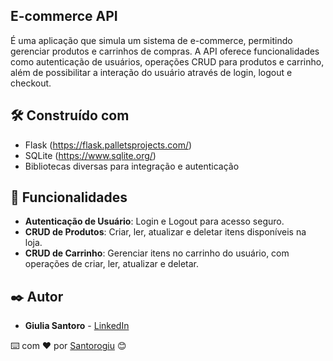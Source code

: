 ## E-commerce API
É uma aplicação que simula um sistema de e-commerce, permitindo gerenciar produtos e carrinhos de compras. A API oferece funcionalidades como autenticação de usuários, operações CRUD para produtos e carrinho, além de possibilitar a interação do usuário através de login, logout e checkout.

## 🛠️ Construído com

- Flask (https://flask.palletsprojects.com/)
- SQLite (https://www.sqlite.org/)
- Bibliotecas diversas para integração e autenticação

## 🚀 Funcionalidades

- **Autenticação de Usuário**: Login e Logout para acesso seguro.
- **CRUD de Produtos**: Criar, ler, atualizar e deletar itens disponíveis na loja.
- **CRUD de Carrinho**: Gerenciar itens no carrinho do usuário, com operações de criar, ler, atualizar e deletar.

## ✒️ Autor

- **Giulia Santoro** - [LinkedIn](https://www.linkedin.com/in/giulia-santoro-ribeiro)

⌨️ com ❤️ por [Santorogiu](https://github.com/Santorogiu) 😊
